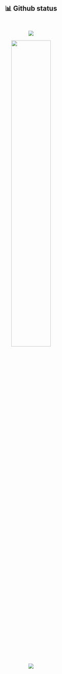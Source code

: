   <div>
    <h2 align="center"> 📊 Github status </h2> 
      <br/>
        <p align="center">
          <a href="https://github.com/Navya2ak">
          <img src="https://github-readme-stats.vercel.app/api/top-langs/?username=Navya2ak&langs_count=6&theme=gruvbox&layout=compact&hide_border=true%22%20alt=%22navyaak%20::%20Top%20Langs" /></a>
        </p>
        <p align="center">
          <a href="https://github.com/Navya2ak">
          <img width="49.5%" src="https://github-readme-stats.vercel.app/api?username=Navya2ak&show_icons=true&theme=gruvbox&hide_border=true" />
  </div>
     <p align="center">
          <a href="https://github.com/Navya2ak">
          <img src="https://skillicons.dev/icons?i=js,ts,nodejs,express,nestjs,mongodb,html,css,react,figma," /></a>
        </p>


